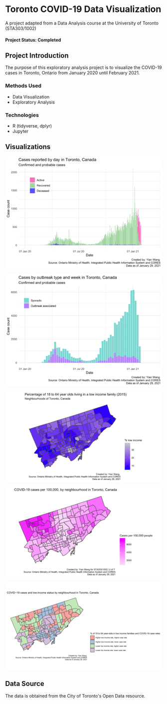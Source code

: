 # Toronto COVID-19 Data Visualization
A project adapted from a Data Analysis course at the University of Toronto (STA303/1002)
#### Project Status: Completed

## Project Introduction
The purpose of this exploratory analysis project is to visualize the COVID-19 cases in Toronto, Ontario from January 2020 until February 2021. 

### Methods Used
* Data Visualization
* Exploratory Analysis

### Technologies
* R (tidyverse, dplyr)
* Jupyter

## Visualizations

![Cases Reported by Day](https://github.com/yian-wang/covid-vis/blob/main/visualizations/cases_by_day.png?raw=true)

![Cases by Outbreak Type](https://github.com/yian-wang/covid-vis/blob/main/visualizations/cases_by_outbreak.png?raw=true)

![Cases of Low Income 16-64 Year Olds in Toronto Neighbourhoods](https://github.com/yian-wang/covid-vis/blob/main/visualizations/age_nbhd.png?raw=true)

![Cases per 100,000 by Toronto Neighbourhood](https://github.com/yian-wang/covid-vis/blob/main/visualizations/cases_per_100k.png?raw=true)

![Cases by Income Status and Neighbourhood](https://github.com/yian-wang/covid-vis/blob/main/visualizations/cases_by_income.png?raw=true)

## Data Source
The data is obtained from the City of Toronto's Open Data resource. 
